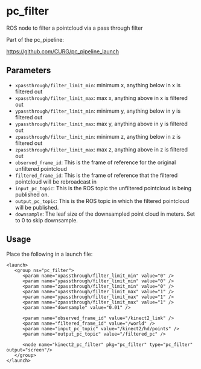# pc_filter
ROS node to filter a pointcloud via a pass through filter

Part of the pc_pipeline:

https://github.com/CURG/pc_pipeline_launch

## Parameters
- `xpassthrough/filter_limit_min`: minimum x, anything below in x is filtered out
- `xpassthrough/filter_limit_max`: max x, anything above in x is filtered out
- `ypassthrough/filter_limit_min`: minimum y, anything below in y is filtered out
- `ypassthrough/filter_limit_max`: max y, anything above in y is filtered out
- `zpassthrough/filter_limit_min`: minimum z, anything below in z is filtered out
- `zpassthrough/filter_limit_max`: max z, anything above in z is filtered out
- `observed_frame_id`: This is the frame of reference for the original unfiltered pointcloud
- `filtered_frame_id`: This is the frame of reference that the filtered pointcloud will be rebroadcast in
- `input_pc_topic`: This is the ROS topic the unfiltered pointcloud is being published on.
- `output_pc_topic`: This is the ROS topic in which the filtered pointcloud will be published.
- `downsample`: The leaf size of the downsampled point cloud in meters. Set to 0 to skip downsample.

## Usage
Place the following in a launch file:
```
<launch>
   <group ns="pc_filter">
      <param name="xpassthrough/filter_limit_min" value="0" />
      <param name="ypassthrough/filter_limit_min" value="0" />
      <param name="zpassthrough/filter_limit_min" value="0" />
      <param name="xpassthrough/filter_limit_max" value="1" />
      <param name="ypassthrough/filter_limit_max" value="1" />
      <param name="zpassthrough/filter_limit_max" value="1" />
      <param name="downsample" value="0.01" />
      
      <param name="observed_frame_id" value="/kinect2_link" />
      <param name="filtered_frame_id" value="/world" />
      <param name="input_pc_topic" value="/kinect2/hd/points" />
      <param name="output_pc_topic" value="/filtered_pc" />
      
      <node name="kinect2_pc_filter" pkg="pc_filter" type="pc_filter" output="screen"/>
   </group>
</launch>
```
